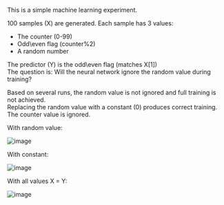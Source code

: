 This is a simple machine learning experiment.<br/>

100 samples (X) are generated. Each sample has 3 values:
- The counter (0-99)
- Odd\even flag  (counter%2)
- A random number

The predictor (Y) is the odd\even flag  (matches X[1])<br/>
The question is: Will the neural network ignore the random value during training?<br/>

Based on several runs, the random value is not ignored and full training is not achieved.<br/>
Replacing the random value with a constant (0) produces correct training.<br/>
The counter value is ignored.

With random value:

![image](https://github.com/mjwaddell1/Python/assets/35202179/e2551380-3ad1-44d0-a86a-94957a0e7034)

With constant:

![image](https://github.com/mjwaddell1/Python/assets/35202179/0502ac0e-a00b-4ced-8e38-021028bb08bd)

With all values X = Y:

![image](https://github.com/mjwaddell1/Python/assets/35202179/61174007-1f6d-4600-a466-1c022219eca5)

